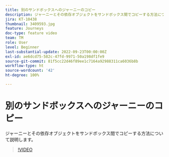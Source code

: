 ```yaml
---
title: 別のサンドボックスへのジャーニーのコピー
description: ジャーニーとその依存オブジェクトをサンドボックス間でコピーする方法について説明します。
jira: KT-10438
thumbnail: 3409593.jpg
feature: Journeys
doc-type: feature video
team: TM
role: User
level: Beginner
last-substantial-update: 2022-09-23T00:00:00Z
exl-id: ae6dcd75-582c-47fd-9971-50a198df1fe9
source-git-commit: 81f5cc22d46f89ee1c7164a92988311ca6036b8b
workflow-type: ht
source-wordcount: '42'
ht-degree: 100%

---
```


# 別のサンドボックスへのジャーニーのコピー

ジャーニーとその依存オブジェクトをサンドボックス間でコピーする方法について説明します。

>[!VIDEO](https://video.tv.adobe.com/v/3409593?quality=12&learn=on)
